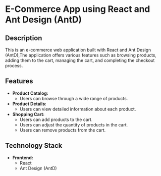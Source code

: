 # E-Commerce App using React and Ant Design (AntD)

## Description
This is an e-commerce web application built with React and Ant Design (AntD),The application offers various features such as browsing products, adding them to the cart, managing the cart, and completing the checkout process.

## Features
- **Product Catalog:**
  - Users can browse through a wide range of products.
- **Product Details:**
  - Users can view detailed information about each product.
- **Shopping Cart:**
  - Users can add products to the cart.
  - Users can adjust the quantity of products in the cart.
  - Users can remove products from the cart.

## Technology Stack
- **Frontend:**
  - React
  - Ant Design (AntD)

